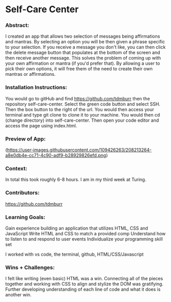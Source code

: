 # Self-Care Center 

### Abstract:
I created an app that allows two selection of messages being affirmations and mantras. By selecting an option you will be then given a phrase specific to your selection. If you receive a message you don't like, you can then click the delete message button that populates at the bottom of the screen and then receive another message. This solves the problem of coming up with your own affirmation or mantra (if you'd prefer that). By allowing a user to pick their own options, it will free them of the need to create their own mantras or affirmations.

### Installation Instructions:
You would go to gitHub and find https://github.com/tdmburr then the repository self-care-center. Select the green code button and select SSH. Then the box button to the right of the url. You would then access your terminal and type git clone to clone it to your machine. You would then cd (change directory) into self-care-center. Then open your code editor and access the page using index.html.

### Preview of App: 
(https://user-images.githubusercontent.com/109426263/208213264-a8e0db4e-cc71-4c90-adf9-b28929826efd.png)

### Context:
In total this took roughly 6-8 hours. I am in my third week at Turing.

### Contributors:
https://github.com/tdmburr

### Learning Goals:

Gain experience building an application that utilizes HTML, CSS and JavaScript
Write HTML and CSS to match a provided comp
Understand how to listen to and respond to user events
Individualize your programming skill set

I worked with vs code, the terminal, github, HTML/CSS/Javascript

### Wins + Challenges:
I felt like writing (even basic) HTML was a win.
Connecting all of the pieces together and working with CSS to align and stylize the DOM was gratifying.
Further developing understanding of each line of code and what it does is another win.
